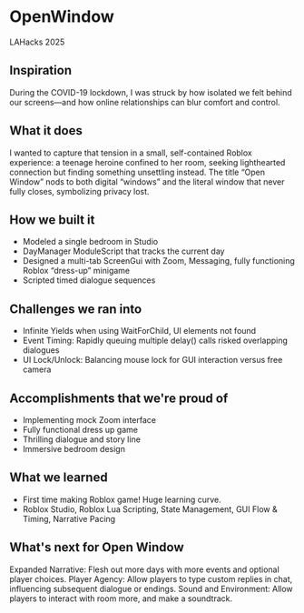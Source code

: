 # OpenWindow
LAHacks 2025
## Inspiration
During the COVID-19 lockdown, I was struck by how isolated we felt behind our screens—and how online relationships can blur comfort and control.

## What it does
 I wanted to capture that tension in a small, self-contained Roblox experience: a teenage heroine confined to her room, seeking lighthearted connection but finding something unsettling instead. The title “Open Window” nods to both digital “windows” and the literal window that never fully closes, symbolizing privacy lost.

## How we built it
- Modeled a single bedroom in Studio
- DayManager ModuleScript that tracks the current day
- Designed a multi-tab ScreenGui with Zoom, Messaging, fully functioning Roblox “dress-up” minigame
- Scripted timed dialogue sequences

## Challenges we ran into
- Infinite Yields when using WaitForChild, UI elements not found
- Event Timing: Rapidly queuing multiple delay() calls risked overlapping dialogues
- UI Lock/Unlock: Balancing mouse lock for GUI interaction versus free camera

## Accomplishments that we're proud of
- Implementing mock Zoom interface
- Fully functional dress up game
- Thrilling dialogue and story line 
- Immersive bedroom design

## What we learned
- First time making Roblox game! Huge learning curve.
- Roblox Studio, Roblox Lua Scripting, State Management, GUI Flow & Timing, Narrative Pacing

## What's next for Open Window
Expanded Narrative: Flesh out more days with more events and optional player choices.
Player Agency: Allow players to type custom replies in chat, influencing subsequent dialogue or endings.
Sound and Environment: Allow players to interact with room more, and make a soundtrack.

